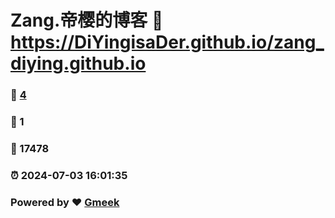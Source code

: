 # Zang.帝樱的博客 :link: https://DiYingisaDer.github.io/zang_diying.github.io 
### :page_facing_up: [4](https://DiYingisaDer.github.io/zang_diying.github.io/tag.html) 
### :speech_balloon: 1 
### :hibiscus: 17478 
### :alarm_clock: 2024-07-03 16:01:35 
### Powered by :heart: [Gmeek](https://github.com/Meekdai/Gmeek)

